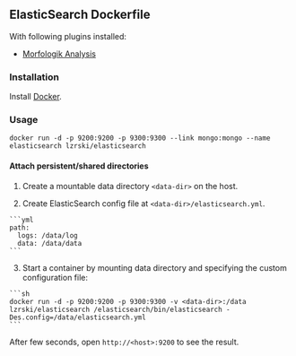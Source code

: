 ## ElasticSearch Dockerfile

With following plugins installed:

  * [Morfologik Analysis](https://github.com/monterail/elasticsearch-analysis-morfologik)

### Installation

Install [Docker](https://www.docker.io/).

### Usage

    docker run -d -p 9200:9200 -p 9300:9300 --link mongo:mongo --name elasticsearch lzrski/elasticsearch

#### Attach persistent/shared directories

  1. Create a mountable data directory `<data-dir>` on the host.

  2. Create ElasticSearch config file at `<data-dir>/elasticsearch.yml`.

    ```yml
    path:
      logs: /data/log
      data: /data/data
    ```

  3. Start a container by mounting data directory and specifying the custom configuration file:

    ```sh
    docker run -d -p 9200:9200 -p 9300:9300 -v <data-dir>:/data lzrski/elasticsearch /elasticsearch/bin/elasticsearch -Des.config=/data/elasticsearch.yml
    ```

After few seconds, open `http://<host>:9200` to see the result.
